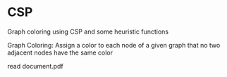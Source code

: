 # CSP

Graph coloring using CSP and some heuristic functions 

Graph Coloring:
  Assign a color to each node of a given graph that no two adjacent nodes have the same color

read document.pdf
